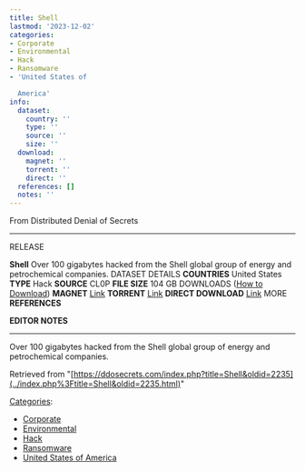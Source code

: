 ```yaml
---
title: Shell
lastmod: '2023-12-02'
categories:
- Corporate
- Environmental
- Hack
- Ransomware
- 'United States of

  America'
info:
  dataset:
    country: ''
    type: ''
    source: ''
    size: ''
  download:
    magnet: ''
    torrent: ''
    direct: ''
  references: []
  notes: ''
---
```




From Distributed Denial of Secrets

---
RELEASE

**Shell**
Over 100 gigabytes hacked from the Shell global group of energy and petrochemical companies.
DATASET DETAILS
**COUNTRIES** United States
**TYPE** Hack
**SOURCE** CL0P
**FILE SIZE** 104 GB
DOWNLOADS ([How to Download](Torrents.html "Torrents"))
**MAGNET** [Link](magnet:?xt=urn:btih:8f27d544247df224d3e7d58878160f2afac7ad7d&dn=Shell&tr=udp://tracker.coppersurfer.tk:6969&tr=udp://9.rarbg.to:2920&tr=udp://tracker.opentrackr.org:1337&tr=udp://tracker.leechers-paradise.org:6969&tr=udp://exodus.desync.com:6969)
**TORRENT** [Link](../images/2/25/Shell.torrent)
**DIRECT DOWNLOAD** [Link](https://data.ddosecrets.com/Shell/)
MORE
**REFERENCES**

**EDITOR NOTES**

---

Over 100 gigabytes hacked from the Shell global group of energy and
petrochemical companies.

Retrieved from
"[https://ddosecrets.com/index.php?title=Shell&oldid=2235](../index.php%3Ftitle=Shell&oldid=2235.html)"

[Categories](./Special:Categories.html "Special:Categories"):

- [Corporate](./Category:Corporate.html "Category:Corporate")
- [Environmental](./Category:Environmental.html "Category:Environmental")
- [Hack](./Category:Hack.html "Category:Hack")
- [Ransomware](./Category:Ransomware.html "Category:Ransomware")
- [United States of
America](./Category:United_States_of_America.html "Category:United States of America")
